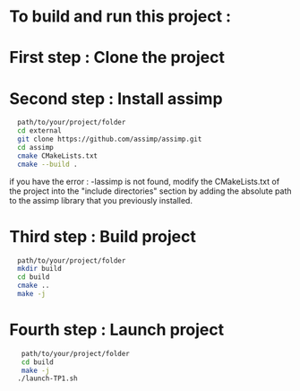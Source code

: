 # To build and run this project :

# First step : Clone the project

# Second step : Install assimp
```bash
  path/to/your/project/folder
  cd external
  git clone https://github.com/assimp/assimp.git
  cd assimp
  cmake CMakeLists.txt
  cmake --build .
```

if you have the error : -lassimp is not found, modify the CMakeLists.txt of the project into the "include directories" section by adding the absolute path to the assimp library that you previously installed.

# Third step : Build project
```bash
  path/to/your/project/folder
  mkdir build
  cd build
  cmake ..
  make -j
```
# Fourth step : Launch project
```bash
   path/to/your/project/folder
   cd build
   make -j
  ./launch-TP1.sh
```
